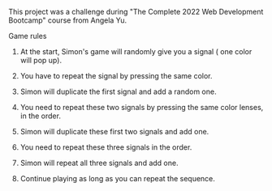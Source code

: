 This project was a challenge during "The Complete 2022 Web Development Bootcamp" course from Angela Yu.

Game rules

1. At the start, Simon's game will randomly give you a signal ( one color will pop up).

2. You have to repeat the signal by pressing the same color. 

3. Simon will duplicate the first signal and add a random one. 

4. You need to repeat these two signals by pressing the same color lenses, in the order.

5. Simon will duplicate these first two signals and add one.

6. You need to repeat these three signals in the order.

7. Simon will repeat all three signals and add one.

8. Continue playing as long as you can repeat the sequence.
